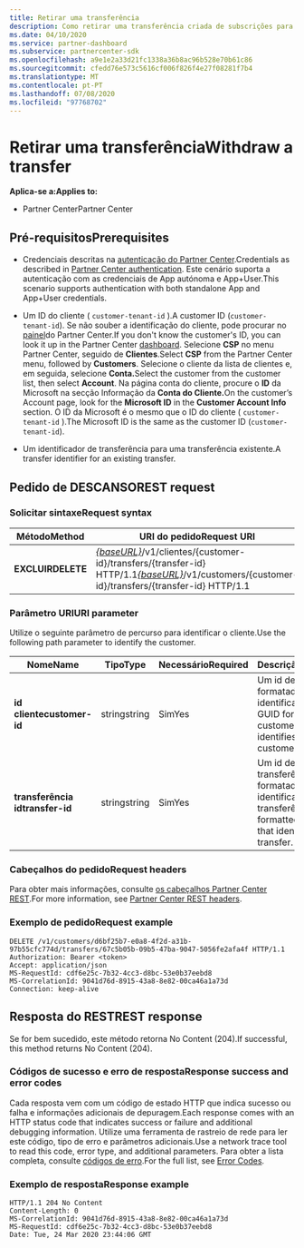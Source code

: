 ```yaml
---
title: Retirar uma transferência
description: Como retirar uma transferência criada de subscrições para um cliente.
ms.date: 04/10/2020
ms.service: partner-dashboard
ms.subservice: partnercenter-sdk
ms.openlocfilehash: a9e1e2a33d21fc1338a36b8ac96b528e70b61c86
ms.sourcegitcommit: cfedd76e573c5616cf006f826f4e27f08281f7b4
ms.translationtype: MT
ms.contentlocale: pt-PT
ms.lasthandoff: 07/08/2020
ms.locfileid: "97768702"
---
```

# <a name="withdraw-a-transfer"></a><span data-ttu-id="d1bd6-103">Retirar uma transferência</span><span class="sxs-lookup"><span data-stu-id="d1bd6-103">Withdraw a transfer</span></span>

<span data-ttu-id="d1bd6-104">**Aplica-se a:**</span><span class="sxs-lookup"><span data-stu-id="d1bd6-104">**Applies to:**</span></span>

- <span data-ttu-id="d1bd6-105">Partner Center</span><span class="sxs-lookup"><span data-stu-id="d1bd6-105">Partner Center</span></span>

## <a name="prerequisites"></a><span data-ttu-id="d1bd6-106">Pré-requisitos</span><span class="sxs-lookup"><span data-stu-id="d1bd6-106">Prerequisites</span></span>

- <span data-ttu-id="d1bd6-107">Credenciais descritas na [autenticação do Partner Center](partner-center-authentication.md).</span><span class="sxs-lookup"><span data-stu-id="d1bd6-107">Credentials as described in [Partner Center authentication](partner-center-authentication.md).</span></span> <span data-ttu-id="d1bd6-108">Este cenário suporta a autenticação com as credenciais de App autónoma e App+User.</span><span class="sxs-lookup"><span data-stu-id="d1bd6-108">This scenario supports authentication with both standalone App and App+User credentials.</span></span>

- <span data-ttu-id="d1bd6-109">Um ID do cliente ( `customer-tenant-id` ).</span><span class="sxs-lookup"><span data-stu-id="d1bd6-109">A customer ID (`customer-tenant-id`).</span></span> <span data-ttu-id="d1bd6-110">Se não souber a identificação do cliente, pode procurar no [painel](https://partner.microsoft.com/dashboard)do Partner Center.</span><span class="sxs-lookup"><span data-stu-id="d1bd6-110">If you don't know the customer's ID, you can look it up in the Partner Center [dashboard](https://partner.microsoft.com/dashboard).</span></span> <span data-ttu-id="d1bd6-111">Selecione **CSP** no menu Partner Center, seguido de **Clientes**.</span><span class="sxs-lookup"><span data-stu-id="d1bd6-111">Select **CSP** from the Partner Center menu, followed by **Customers**.</span></span> <span data-ttu-id="d1bd6-112">Selecione o cliente da lista de clientes e, em seguida, selecione **Conta.**</span><span class="sxs-lookup"><span data-stu-id="d1bd6-112">Select the customer from the customer list, then select **Account**.</span></span> <span data-ttu-id="d1bd6-113">Na página conta do cliente, procure o **ID** da Microsoft na secção Informação da **Conta do Cliente.**</span><span class="sxs-lookup"><span data-stu-id="d1bd6-113">On the customer’s Account page, look for the **Microsoft ID** in the **Customer Account Info** section.</span></span> <span data-ttu-id="d1bd6-114">O ID da Microsoft é o mesmo que o ID do cliente ( `customer-tenant-id` ).</span><span class="sxs-lookup"><span data-stu-id="d1bd6-114">The Microsoft ID is the same as the customer ID  (`customer-tenant-id`).</span></span>

- <span data-ttu-id="d1bd6-115">Um identificador de transferência para uma transferência existente.</span><span class="sxs-lookup"><span data-stu-id="d1bd6-115">A transfer identifier for an existing transfer.</span></span>

## <a name="rest-request"></a><span data-ttu-id="d1bd6-116">Pedido de DESCANSO</span><span class="sxs-lookup"><span data-stu-id="d1bd6-116">REST request</span></span>

### <a name="request-syntax"></a><span data-ttu-id="d1bd6-117">Solicitar sintaxe</span><span class="sxs-lookup"><span data-stu-id="d1bd6-117">Request syntax</span></span>

| <span data-ttu-id="d1bd6-118">Método</span><span class="sxs-lookup"><span data-stu-id="d1bd6-118">Method</span></span>    | <span data-ttu-id="d1bd6-119">URI do pedido</span><span class="sxs-lookup"><span data-stu-id="d1bd6-119">Request URI</span></span>                                                                                                 |
|-----------|-------------------------------------------------------------------------------------------------------------|
| <span data-ttu-id="d1bd6-120">**EXCLUIR**</span><span class="sxs-lookup"><span data-stu-id="d1bd6-120">**DELETE**</span></span>| <span data-ttu-id="d1bd6-121">[*{baseURL}*](partner-center-rest-urls.md)/v1/clientes/{customer-id}/transfers/{transfer-id} HTTP/1.1</span><span class="sxs-lookup"><span data-stu-id="d1bd6-121">[*{baseURL}*](partner-center-rest-urls.md)/v1/customers/{customer-id}/transfers/{transfer-id} HTTP/1.1</span></span>      |

### <a name="uri-parameter"></a><span data-ttu-id="d1bd6-122">Parâmetro URI</span><span class="sxs-lookup"><span data-stu-id="d1bd6-122">URI parameter</span></span>

<span data-ttu-id="d1bd6-123">Utilize o seguinte parâmetro de percurso para identificar o cliente.</span><span class="sxs-lookup"><span data-stu-id="d1bd6-123">Use the following path parameter to identify the customer.</span></span>

| <span data-ttu-id="d1bd6-124">Nome</span><span class="sxs-lookup"><span data-stu-id="d1bd6-124">Name</span></span>            | <span data-ttu-id="d1bd6-125">Tipo</span><span class="sxs-lookup"><span data-stu-id="d1bd6-125">Type</span></span>     | <span data-ttu-id="d1bd6-126">Necessário</span><span class="sxs-lookup"><span data-stu-id="d1bd6-126">Required</span></span> | <span data-ttu-id="d1bd6-127">Descrição</span><span class="sxs-lookup"><span data-stu-id="d1bd6-127">Description</span></span>                                                            |
|-----------------|----------|----------|------------------------------------------------------------------------|
| <span data-ttu-id="d1bd6-128">**id cliente**</span><span class="sxs-lookup"><span data-stu-id="d1bd6-128">**customer-id**</span></span> | <span data-ttu-id="d1bd6-129">string</span><span class="sxs-lookup"><span data-stu-id="d1bd6-129">string</span></span>   | <span data-ttu-id="d1bd6-130">Sim</span><span class="sxs-lookup"><span data-stu-id="d1bd6-130">Yes</span></span>      | <span data-ttu-id="d1bd6-131">Um id de cliente formatado GUID que identifica o cliente.</span><span class="sxs-lookup"><span data-stu-id="d1bd6-131">A GUID formatted customer-id that identifies the customer.</span></span>             |
| <span data-ttu-id="d1bd6-132">**transferência id**</span><span class="sxs-lookup"><span data-stu-id="d1bd6-132">**transfer-id**</span></span> | <span data-ttu-id="d1bd6-133">string</span><span class="sxs-lookup"><span data-stu-id="d1bd6-133">string</span></span>   | <span data-ttu-id="d1bd6-134">Sim</span><span class="sxs-lookup"><span data-stu-id="d1bd6-134">Yes</span></span>      | <span data-ttu-id="d1bd6-135">Um id de transferência formatado GUID que identifica a transferência.</span><span class="sxs-lookup"><span data-stu-id="d1bd6-135">A GUID formatted transfer-id that identifies the transfer.</span></span>             |

### <a name="request-headers"></a><span data-ttu-id="d1bd6-136">Cabeçalhos do pedido</span><span class="sxs-lookup"><span data-stu-id="d1bd6-136">Request headers</span></span>

<span data-ttu-id="d1bd6-137">Para obter mais informações, consulte [os cabeçalhos Partner Center REST](headers.md).</span><span class="sxs-lookup"><span data-stu-id="d1bd6-137">For more information, see [Partner Center REST headers](headers.md).</span></span>

### <a name="request-example"></a><span data-ttu-id="d1bd6-138">Exemplo de pedido</span><span class="sxs-lookup"><span data-stu-id="d1bd6-138">Request example</span></span>

```http
DELETE /v1/customers/d6bf25b7-e0a8-4f2d-a31b-97b55cfc774d/transfers/67c5b05b-09b5-47ba-9047-5056fe2afa4f HTTP/1.1
Authorization: Bearer <token>
Accept: application/json
MS-RequestId: cdf6e25c-7b32-4cc3-d8bc-53e0b37eebd8
MS-CorrelationId: 9041d76d-8915-43a8-8e82-00ca46a1a73d
Connection: keep-alive
```

## <a name="rest-response"></a><span data-ttu-id="d1bd6-139">Resposta do REST</span><span class="sxs-lookup"><span data-stu-id="d1bd6-139">REST response</span></span>

<span data-ttu-id="d1bd6-140">Se for bem sucedido, este método retorna No Content (204).</span><span class="sxs-lookup"><span data-stu-id="d1bd6-140">If successful, this method returns No Content (204).</span></span>

### <a name="response-success-and-error-codes"></a><span data-ttu-id="d1bd6-141">Códigos de sucesso e erro de resposta</span><span class="sxs-lookup"><span data-stu-id="d1bd6-141">Response success and error codes</span></span>

<span data-ttu-id="d1bd6-142">Cada resposta vem com um código de estado HTTP que indica sucesso ou falha e informações adicionais de depuragem.</span><span class="sxs-lookup"><span data-stu-id="d1bd6-142">Each response comes with an HTTP status code that indicates success or failure and additional debugging information.</span></span> <span data-ttu-id="d1bd6-143">Utilize uma ferramenta de rastreio de rede para ler este código, tipo de erro e parâmetros adicionais.</span><span class="sxs-lookup"><span data-stu-id="d1bd6-143">Use a network trace tool to read this code, error type, and additional parameters.</span></span> <span data-ttu-id="d1bd6-144">Para obter a lista completa, consulte [códigos de erro](error-codes.md).</span><span class="sxs-lookup"><span data-stu-id="d1bd6-144">For the full list, see [Error Codes](error-codes.md).</span></span>

### <a name="response-example"></a><span data-ttu-id="d1bd6-145">Exemplo de resposta</span><span class="sxs-lookup"><span data-stu-id="d1bd6-145">Response example</span></span>

```http
HTTP/1.1 204 No Content
Content-Length: 0
MS-CorrelationId: 9041d76d-8915-43a8-8e82-00ca46a1a73d
MS-RequestId: cdf6e25c-7b32-4cc3-d8bc-53e0b37eebd8
Date: Tue, 24 Mar 2020 23:44:06 GMT
```
